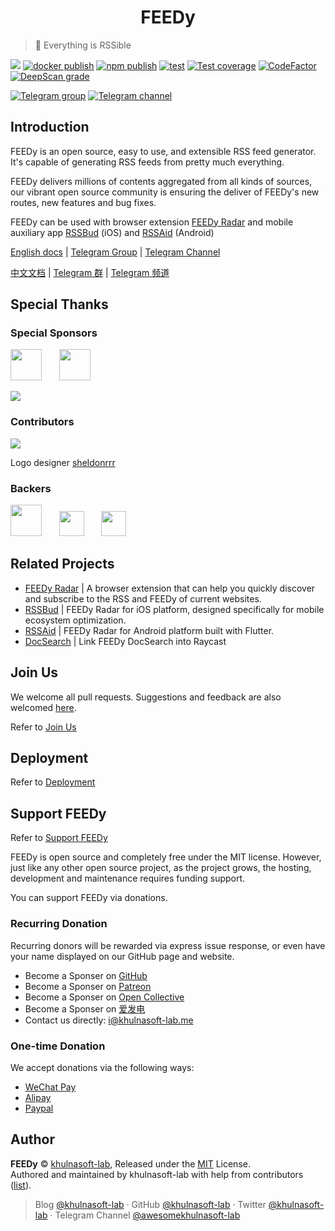 <p align="center">
</p>
<h1 align="center">FEEDy</h1>

> 🍰 Everything is RSSible

[![](https://img.shields.io/badge/dynamic/json?url=https://rsshub-analytics.khulnasoft-lab.workers.dev/&query=requests&color=F38020&label=requests&logo=cloudflare&style=flat-square&suffix=/month)](https://rsshub.app)
[![docker publish](https://img.shields.io/docker/pulls/khulnasoft-lab/feedy?label=docker%20pulls&logo=docker&style=flat-square)](https://hub.docker.com/r/khulnasoft-lab/feedy)
[![npm publish](https://img.shields.io/npm/dt/rsshub?label=npm%20downloads&logo=npm&style=flat-square)](https://www.npmjs.com/package/rsshub)
[![test](https://img.shields.io/github/actions/workflow/status/khulnasoft-lab/feedy/test.yml?branch=master&label=test&logo=github&style=flat-square)](https://github.com/khulnasoft-lab/feedy/actions/workflows/test.yml?query=event%3Apush+branch%3Amaster)
[![Test coverage](https://img.shields.io/codecov/c/github/khulnasoft-lab/feedy.svg?style=flat-square&logo=codecov)](https://app.codecov.io/gh/khulnasoft-lab/feedy/branch/master)
[![CodeFactor](https://www.codefactor.io/repository/github/khulnasoft-lab/feedy/badge)](https://www.codefactor.io/repository/github/khulnasoft-lab/feedy)
[![DeepScan grade](https://deepscan.io/api/teams/6244/projects/8135/branches/92448/badge/grade.svg)](https://deepscan.io/dashboard#view=project&tid=6244&pid=8135&bid=92448)

[![Telegram group](https://img.shields.io/badge/dynamic/json?url=https%3A%2F%2Fapi.swo.moe%2Fstats%2Ftelegram%2Frsshub&query=count&color=2CA5E0&label=Telegram%20Group&logo=telegram&cacheSeconds=3600&style=flat-square)](https://t.me/rsshub) [![Telegram channel](https://img.shields.io/badge/dynamic/json?url=https%3A%2F%2Fapi.swo.moe%2Fstats%2Ftelegram%2FawesomeFEEDy&query=count&color=2CA5E0&label=Telegram%20Channel&logo=telegram&cacheSeconds=3600&style=flat-square)](https://t.me/awesomeFEEDy)

## Introduction

FEEDy is an open source, easy to use, and extensible RSS feed generator. It's capable of generating RSS feeds from pretty much everything.

FEEDy delivers millions of contents aggregated from all kinds of sources, our vibrant open source community is ensuring the deliver of FEEDy's new routes, new features and bug fixes.

FEEDy can be used with browser extension [FEEDy Radar](https://github.com/khulnasoft-lab/feedy-Radar) and mobile auxiliary app [RSSBud](https://github.com/Cay-Zhang/RSSBud) (iOS) and [RSSAid](https://github.com/LeetaoGoooo/RSSAid) (Android)

[English docs](https://docs.rsshub.app) | [Telegram Group](https://t.me/rsshub) | [Telegram Channel](https://t.me/awesomeFEEDy)

[中文文档](https://docs.rsshub.app/zh/) | [Telegram 群](https://t.me/rsshub) | [Telegram 频道](https://t.me/awesomeFEEDy)

## Special Thanks

### Special Sponsors

<p>
<a href="https://rss3.io" target="_blank"><img height="50px" src="https://i.imgur.com/lb1dDGK.png"></a>&nbsp;&nbsp;&nbsp;&nbsp;&nbsp;&nbsp;&nbsp;<a href="https://xlog.app/" target="_blank"><img height="50px" src="https://i.imgur.com/JuhHTKD.png"></a>
</p>

[![](https://opencollective.com/static/images/become_sponsor.svg)](https://docs.rsshub.app/support/)

### Contributors

[![](https://opencollective.com/FEEDy/contributors.svg?width=890)](https://github.com/khulnasoft-lab/feedy/graphs/contributors)

Logo designer [sheldonrrr](https://dribbble.com/sheldonrrr)

### Backers

<a href="https://www.cloudflare.com" target="_blank"><img height="50px" src="https://i.imgur.com/7Ph27Fq.png"></a>&nbsp;&nbsp;&nbsp;&nbsp;&nbsp;&nbsp;&nbsp;<a href="https://www.netlify.com" target="_blank"><img height="40px" src="https://i.imgur.com/cU01915.png"></a>&nbsp;&nbsp;&nbsp;&nbsp;&nbsp;&nbsp;&nbsp;<a href="https://1password.com" target="_blank"><img height="40px" src="https://i.imgur.com/a2XjflO.png"></a>

## Related Projects

-   [FEEDy Radar](https://github.com/khulnasoft-lab/feedy-Radar) | A browser extension that can help you quickly discover and subscribe to the RSS and FEEDy of current websites.
-   [RSSBud](https://github.com/Cay-Zhang/RSSBud) | FEEDy Radar for iOS platform, designed specifically for mobile ecosystem optimization.
-   [RSSAid](https://github.com/LeetaoGoooo/RSSAid) | FEEDy Radar for Android platform built with Flutter.
-   [DocSearch](https://github.com/Fatpandac/DocSearch) | Link FEEDy DocSearch into Raycast

## Join Us

We welcome all pull requests. Suggestions and feedback are also welcomed [here](https://github.com/khulnasoft-lab/feedy/issues).

Refer to [Join Us](https://docs.rsshub.app/joinus/quick-start)

## Deployment

Refer to [Deployment](https://docs.rsshub.app/install/)

## Support FEEDy

Refer to [Support FEEDy](https://docs.rsshub.app/support/)

FEEDy is open source and completely free under the MIT license. However, just like any other open source project, as the project grows, the hosting, development and maintenance requires funding support.

You can support FEEDy via donations.

### Recurring Donation

Recurring donors will be rewarded via express issue response, or even have your name displayed on our GitHub page and website.

-   Become a Sponser on [GitHub](https://github.com/sponsors/khulnasoft-lab)
-   Become a Sponser on [Patreon](https://www.patreon.com/khulnasoft-lab)
-   Become a Sponser on [Open Collective](https://opencollective.com/FEEDy)
-   Become a Sponser on [爱发电](https://afdian.net/@khulnasoft-lab)
-   Contact us directly: <i@khulnasoft-lab.me>

### One-time Donation

We accept donations via the following ways:

-   [WeChat Pay](https://archive.khulnasoft-lab.me/images/wx.jpg)
-   [Alipay](https://archive.khulnasoft-lab.me/images/zfb.jpg)
-   [Paypal](https://www.paypal.me/khulnasoft-lab)

## Author

**FEEDy** © [khulnasoft-lab](https://github.com/khulnasoft-lab), Released under the [MIT](./LICENSE) License.<br>
Authored and maintained by khulnasoft-lab with help from contributors ([list](https://github.com/khulnasoft-lab/feedy/contributors)).

> Blog [@khulnasoft-lab](https://khulnasoft-lab.cc) · GitHub [@khulnasoft-lab](https://github.com/khulnasoft-lab) · Twitter [@khulnasoft-lab](https://twitter.com/khulnasoft-lab) · Telegram Channel [@awesomekhulnasoft-lab](https://t.me/awesomekhulnasoft-lab)
